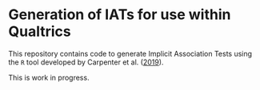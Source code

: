 # Generation of IATs for use within Qualtrics

This repository contains code to generate Implicit Association Tests using the `R` tool developed by Carpenter et al. ([2019](https://doi.org/10.3758/s13428-019-01293-3)).

This is work in progress.

